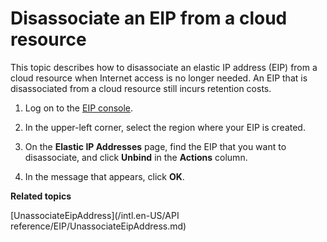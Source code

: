 # Disassociate an EIP from a cloud resource

This topic describes how to disassociate an elastic IP address \(EIP\) from a cloud resource when Internet access is no longer needed. An EIP that is disassociated from a cloud resource still incurs retention costs.

1.  Log on to the [EIP console](https://vpc.console.aliyun.com/eip).

2.  In the upper-left corner, select the region where your EIP is created.

3.  On the **Elastic IP Addresses** page, find the EIP that you want to disassociate, and click **Unbind** in the **Actions** column.

4.  In the message that appears, click **OK**.


**Related topics**  


[UnassociateEipAddress](/intl.en-US/API reference/EIP/UnassociateEipAddress.md)

